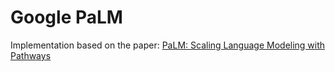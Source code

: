 # Google PaLM

Implementation based on the paper: [PaLM: Scaling Language Modeling with Pathways](https://arxiv.org/pdf/2204.02311)
